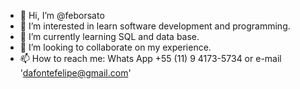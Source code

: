 - 👋 Hi, I’m @feborsato
- 👀 I’m interested in learn software development and programming.
- 🌱 I’m currently learning SQL and data base.
- 💞️ I’m looking to collaborate on my experience.
- 📫 How to reach me: Whats App +55 (11) 9 4173-5734 or e-mail 'dafontefelipe@gmail.com'

<!---
feborsato/feborsato is a ✨ special ✨ repository because its `README.md` (this file) appears on your GitHub profile.
You can click the Preview link to take a look at your changes.
--->
